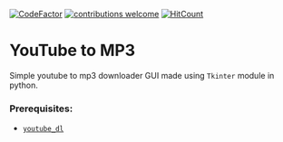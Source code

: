 [![CodeFactor](https://www.codefactor.io/repository/github/sourhub226/youtube-to-mp3/badge)](https://www.codefactor.io/repository/github/sourhub226/youtube-to-mp3)
[![contributions welcome](https://img.shields.io/badge/contributions-welcome-brightgreen.svg?style=flat)](https://github.com/dwyl/esta/issues)
[![HitCount](http://hits.dwyl.com/sourhub226/youtube-to-mp3.svg)](http://hits.dwyl.com/sourhub226/youtube-to-mp3)

# YouTube to MP3
Simple youtube to mp3 downloader GUI made using `Tkinter` module in python.

### Prerequisites:
* [`youtube_dl`](https://pypi.org/project/youtube_dl/)
